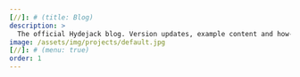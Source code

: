 ```yaml
---
[//]: # (title: Blog)
description: >
  The official Hydejack blog. Version updates, example content and how-to guides on how to blog with Jekyll.
image: /assets/img/projects/default.jpg
[//]: # (menu: true)
order: 1
---
```

